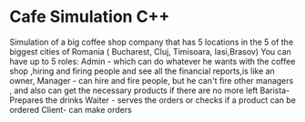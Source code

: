 # Cafe Simulation C++
Simulation of a big coffee shop company that has 5 locations in the 5 of the biggest cities of Romania ( Bucharest, Cluj, Timisoara, Iasi,Brasov)
You can have up to 5 roles: Admin - which can do whatever he wants with the coffee shop ,hiring and firing people and see all the financial reports,is like an owner, Manager - can hire and fire people, but he can't fire other managers , and also can get the necessary products if there are no more left
Barista- Prepares the drinks
Waiter - serves the orders or checks if a product can be ordered
Client- can make orders


